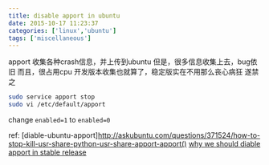 ```yaml
---
title: disable apport in ubuntu
date: 2015-10-17 11:23:37
categories: ['linux','ubuntu']
tags: ['miscellaneous']
---
```


apport 收集各种crash信息，并上传到ubuntu
但是，很多信息收集上去，bug依旧
而且，很占用cpu
开发版本收集也就算了，稳定版实在不用那么丧心病狂
遂禁之
```bash
sudo service apport stop
sudo vi /etc/default/apport
```
change
`enabled=1`
to
`enabled=0`

ref:
[diable-ubuntu-apport]http://askubuntu.com/questions/371524/how-to-stop-kill-usr-share-python-usr-share-apport-apport()
[why we should diable apport in stable release](http://askubuntu.com/questions/139424/is-it-safe-to-remove-apport)
